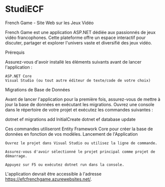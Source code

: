 # StudiECF

French Game - Site Web sur les Jeux Vidéo

French Game est une application ASP.NET dédiée aux passionnés de jeux vidéo francophones. Cette plateforme offre un espace interactif pour discuter, partager et explorer l'univers vaste et diversifié des jeux vidéo.


Prérequis

Assurez-vous d'avoir installé les éléments suivants avant de lancer l'application :

    ASP.NET Core
    Visual Studio (ou tout autre éditeur de texte/code de votre choix)

Migrations de Base de Données

Avant de lancer l'application pour la première fois, assurez-vous de mettre à jour la base de données en exécutant les migrations. Ouvrez une console dans le répertoire de votre projet et exécutez les commandes suivantes :

dotnet ef migrations add InitialCreate
dotnet ef database update

Ces commandes utiliseront Entity Framework Core pour créer la base de données en fonction de vos modèles.
Lancement de l'Application

    Ouvrez le projet dans Visual Studio ou utilisez la ligne de commande.

    Assurez-vous d'avoir sélectionné le projet principal comme projet de démarrage.

    Appuyez sur F5 ou exécutez dotnet run dans la console.

L'application devrait être accessible à l'adresse https://efcfrenchgame.azurewebsites.net/.
